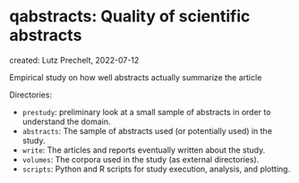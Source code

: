 # qabstracts: Quality of scientific abstracts

created: Lutz Prechelt, 2022-07-12

Empirical study on how well abstracts actually summarize the article


Directories:

- `prestudy`:
  preliminary look at a small sample of abstracts in order
  to understand the domain.
- `abstracts`:
  The sample of abstracts used (or potentially used) in the study.
- `write`:
  The articles and reports eventually written about the study.
- `volumes`:
  The corpora used in the study (as external directories).
- `scripts`:
  Python and R scripts for study execution, analysis, and plotting.
  
